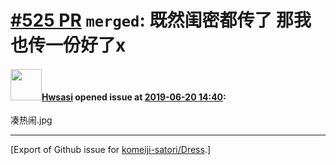 # [\#525 PR](https://github.com/komeiji-satori/Dress/pull/525) `merged`: 既然闺密都传了 那我也传一份好了x

#### <img src="https://avatars.githubusercontent.com/u/44267346?u=c6d7376cc82e73f0f32e76b36cff3438ddfe5638&v=4" width="50">[Hwsasi](https://github.com/Hwsasi) opened issue at [2019-06-20 14:40](https://github.com/komeiji-satori/Dress/pull/525):

凑热闹.jpg




-------------------------------------------------------------------------------



[Export of Github issue for [komeiji-satori/Dress](https://github.com/komeiji-satori/Dress).]
